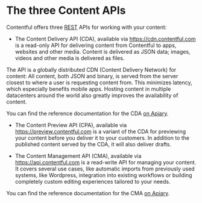 # The three Content APIs

Contentful offers three [REST](http://en.wikipedia.org/wiki/Representational_State_Transfer) APIs for working with your content:

- The Content Delivery API (CDA), available via <https://cdn.contentful.com> is a read-only API for delivering content from Contentful to apps, websites and other media. Content is delivered as JSON data; images, videos and other media is delivered as files.

The API is a globally distributed CDN (Content Delivery Network) for content: All content, both JSON and binary, is served from the server closest to where a user is requesting content from. This minimizes latency, which especially benefits mobile apps. Hosting content in multiple datacenters around the world also greatly improves the availability of content.

You can find the reference documentation for the CDA [on Apiary][1].

- The Content Preview API (CPA), available via <https://preview.contentful.com> is a variant of the CDA for previewing your content before you deliver it to your customers. In addition to the published content served by the CDA, it will also deliver drafts.

- The Content Management API (CMA), available via <https://api.contentful.com> is a read-write API for managing your content. It covers several use cases, like automatic imports from previously used systems, like Wordpress, integration into existing workflows or building completely custom editing experiences tailored to your needs.

You can find the reference documentation for the CMA [on Apiary][2].

[1]: http://docs.contentfulcda.apiary.io/
[2]: http://docs.contentfulcma.apiary.io/
